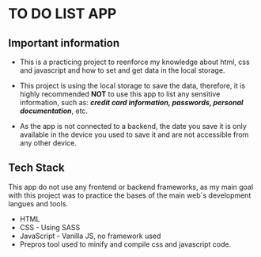# TO DO LIST APP

## Important information
* This is a practicing project to reenforce my knowledge about html, css and javascript and how to set and get data in the local storage.

* This project is using the local storage to save the data, therefore, it is highly recommended **NOT** to use this app to list any sensitive information, such as: ***credit card information, passwords, personal documentation***, etc.

* As the app is not connected to a backend, the date you save it is only available in the device you used to save it and are not accessible from any other device.

## Tech Stack
This app do not use any frontend or backend frameworks, as my main goal with this project was to practice the bases of the main web´s development langues and tools.

* HTML
* CSS - Using SASS 
* JavaScript - Vanilla JS, no framework used
* Prepros tool used to minify and compile css and javascript code. 